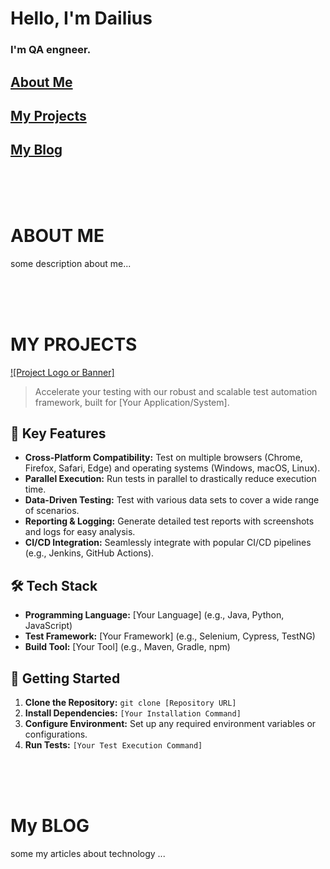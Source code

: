 # Hello, I'm Dailius
### I'm QA engneer.

<h2>
  <a href="#about-me">About Me</a>
</h2>
<h2>
  <a href="#my-projects">My Projects</a>
</h2>
<h2>
  <a href="#my-blog">My Blog</a>
</h2>

<br><br><br>
<h1 id="about-me" >ABOUT ME</h1>

some description about me...

<br><br><br>
<h1 id="my-projects" >MY PROJECTS</h1>

[![Project Logo or Banner]](link-to-image)

> Accelerate your testing with our robust and scalable test automation framework, built for [Your Application/System].

## 🚀 Key Features

* **Cross-Platform Compatibility:**  Test on multiple browsers (Chrome, Firefox, Safari, Edge) and operating systems (Windows, macOS, Linux).
* **Parallel Execution:**  Run tests in parallel to drastically reduce execution time.
* **Data-Driven Testing:**  Test with various data sets to cover a wide range of scenarios.
* **Reporting & Logging:**  Generate detailed test reports with screenshots and logs for easy analysis.
* **CI/CD Integration:**  Seamlessly integrate with popular CI/CD pipelines (e.g., Jenkins, GitHub Actions).

## 🛠️ Tech Stack

* **Programming Language:**  [Your Language] (e.g., Java, Python, JavaScript)
* **Test Framework:**  [Your Framework] (e.g., Selenium, Cypress, TestNG)
* **Build Tool:**  [Your Tool] (e.g., Maven, Gradle, npm)

## 🏁 Getting Started

1. **Clone the Repository:** `git clone [Repository URL]`
2. **Install Dependencies:** `[Your Installation Command]`
3. **Configure Environment:**  Set up any required environment variables or configurations.
4. **Run Tests:** `[Your Test Execution Command]`

<br><br><br>
<h1 id="my-blog" >My BLOG</h1>


some my articles about technology ...
